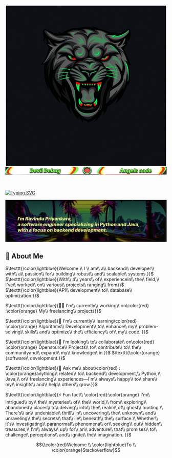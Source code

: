 <p align="center">
  <img src="assets/Ravindu.gif" alt="Alt text">
  <img src="assets/second.png" alt = "text image">
</p>
<br>

[![Typing SVG](https://readme-typing-svg.demolab.com?font=Fira+Code&pause=1000&color=F6F700&random=false&width=435&lines=Hi%2C+I'm+Ravindu!+%F0%9F%91%8B)](https://git.io/typing-svg)

<p align="center">
  <img src="assets/third.png" alt = "text image">
</p>

## 🚀 About Me

$\texttt{\color{lightblue}{Welcome \\ I \\  am\\  a\\  backend\\  developer\\  with\\  a\\  passion\\  for\\  building\\  robust\\  and\\ scalable\\  systems.}}$
$\texttt{\color{lightblue}{With\\  4\\  years\\  of\\  experiencein\\  the\\  field,\\  I've\\  worked\\  on\\  various\\  projects\\  ranging\\  from}}$
$\texttt{\color{lightblue}{API\\  development\\  to\\  database\\  optimization.}}$
<br>

$\texttt{\color{lightblue}{👩‍💻 I'm\\ currently\\ working\\ on\color{red} :\color{orange} My\\ freelancing\\ projects}}$
<br>

$\texttt{\color{lightblue}{🧠  I'm\\ currently\\ learning\color{red}  :\color{orange}  Algorithms\\ Development\\ to\\ enhance\\ my\\ problem-solving\\ skills\\ and\\ optimize\\ the\\  efficiency\\ of\\ my\\ code. }}$
<br>

$\texttt{\color{lightblue}{👯 I'm looking\\ to\\ collaborate\\ on\color{red} :\color{orange} Opensource\\ Projects\\ to\\ contribute\\ to\\ the\\ communityand\\ expand\\ my\\ knowledge\\ in }}$ 
$\texttt{\color{orange}{software\\ development.}}$

$\texttt{\color{lightblue}{💬 Ask me\\ about\color{red} : \color{orange}anything\\ related\\ to\\ backend\\ development,\\ Python,\\ Java,\\ or\\ freelancing\\ experiences—I'm\\ always\\ happy\\ to\\ share\\ my\\ insights\\ and\\ help\\ others\\ grow.}}$
<br>

$\texttt{\color{lightblue}{⚡️ Fun fact\\ \color{red}:\color{orange}  I'm\\ intrigued\\ by\\ the\\ mysteries\\ of\\ the\\ world,\\ from\\ exploring\\ abandoned\\ places\\ to\\ delving\\ into\\ the\\ realm\\ of\\ ghost\\ hunting.\\ There's\\ an\\ undeniable\\ thrill\\ in\\ uncovering\\ the\\ unknown\\ and\\ unraveling\\ the\\ secrets\\ that\\ lie\\ beneath\\ the\\ surface.\\ Whether\\ it's\\ investigating\\ paranormal\\ phenomena\\ or\\ seeking\\ out\\ hidden\\ treasures,\\ I'm\\ always\\ up\\ for\\ an\\ adventure\\ that\\ promises\\ to\\ challenge\\ perceptions\\ and\\ ignite\\ the\\ imagination. }}$


$${\color{red}Welcome \\ \color{lightblue}To \\ \color{orange}Stackoverflow}$$